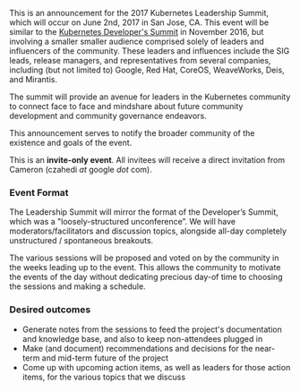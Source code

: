 This is an announcement for the 2017 Kubernetes Leadership Summit, which will occur on June 2nd, 2017 in San Jose, CA. 
This event will be similar to the [Kubernetes Developer's Summit](/events/2016/developer-summit-2016/Kubernetes_Dev_Summit.md) in November
2016, but involving a smaller smaller audience comprised solely of leaders and influencers of the community. These leaders and
influences include the SIG leads, release managers, and representatives from several companies, including (but not limited to)
Google, Red Hat, CoreOS, WeaveWorks, Deis, and Mirantis.

The summit will provide an avenue for leaders in the Kubernetes community to connect face to face and mindshare about future
community development and community governance endeavors. 

This announcement serves to notify the broader community of the existence and goals of the event.

This is an **invite-only event**. All invitees will receive a direct invitation from Cameron (czahedi *at* google *dot* com). 

### Event Format

The Leadership Summit will mirror the format of the Developer’s Summit, which was a "loosely-structured unconference”. We will have moderators/facilitators and discussion topics, alongside all-day completely unstructured / spontaneous breakouts. 

The various sessions will be proposed and voted on by the community in the weeks leading up to the event. This allows the
community to motivate the events of the day without dedicating precious day-of time to choosing the sessions and making a
schedule. 

### Desired outcomes

* Generate notes from the sessions to feed the project's documentation and knowledge base, and also to keep non-attendees plugged in 
* Make (and document) recommendations and decisions for the near-term and mid-term future of the project 
* Come up with upcoming action items, as well as leaders for those action items, for the various topics that we discuss
